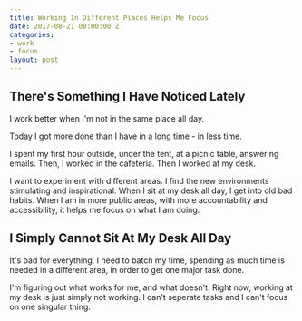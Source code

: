 ```yaml
---
title: Working In Different Places Helps Me Focus
date: 2017-08-21 00:00:00 Z
categories:
- work
- focus
layout: post
---
```


## There's Something I Have Noticed Lately

I work better when I'm not in the same place all day. 

Today I got more done than I have in a long time - in less time. 

I spent my first hour outside, under the tent, at a picnic table, answering emails. Then, I worked in the cafeteria.
Then I worked at my desk. 

I want to experiment with different areas. I find the new environments stimulating and inspirational. When I sit at my 
desk all day, I get into old bad habits. When I am in more public areas, with more accountability and accessibility,
it helps me focus on what I am doing.

## I Simply Cannot Sit At My Desk All Day

It's bad for everything. I need to batch my time, spending as much time is needed in a different area, in order to 
get one major task done.

I'm figuring out what works for me, and what doesn't. Right now, working at my desk is just simply not working. I can't seperate tasks and I 
can't focus on one singular thing.
